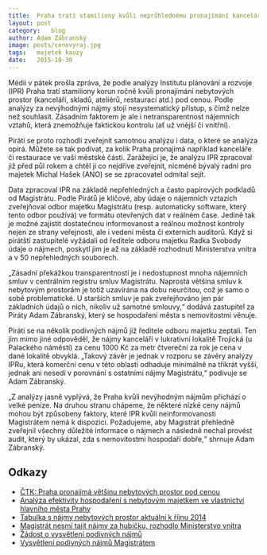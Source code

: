 ```yaml
---
title:	Praha tratí stamiliony kvůli neprůhlednému pronajímání kanceláří
layout:	post
category:	blog
author:	Adam Zábranský
image: posts/cenovyraj.jpg
tags:	majetek kauzy
date:	2015-10-30
---
```


Médii v pátek prošla zpráva, že podle analýzy Institutu plánování a rozvoje (IPR) Praha tratí stamiliony korun ročně kvůli pronajímání nebytových prostor (kanceláří, skladů, ateliérů, restaurací atd.) pod cenou. Podle analýzy za nevýhodnými nájmy stojí nesystematický přístup, s čímž nelze než souhlasit. Zásadním faktorem je ale i netransparentnost nájemních vztahů, která znemožňuje faktickou kontrolu (ať už vnější či vnitřní).

Piráti se proto rozhodli zveřejnit samotnou analýzu i data, o které se analýza opírá. Můžete se tak podívat, za kolik Praha pronajímá například kanceláře či restaurace ve vaší městské části. Zarážející je, že analýzu IPR zpracoval již před půl rokem a chtěl ji co nejdříve zveřejnit, nicméně bývalý radní pro majetek Michal Hašek (ANO) se se zpracovatel odmítal sejít.

Data zpracoval IPR na základě nepřehledných a často papírových podkladů od Magistrátu. Podle Pirátů je klíčové, aby údaje o nájemních vztazích zveřejňoval odbor majetku Magistrátu (resp. automaticky software, který tento odbor používá) ve formátu otevřených dat v reálném čase. Jedině tak je možné zajistit dostatečnou informovanost a reálnou možnost kontroly nejen ze strany veřejnosti, ale i vedení města či externích auditorů. Když si pirátští zastupitelé vyžádali od ředitele odboru majetku Radka Svobody údaje o nájmech, poskytl jim je až na základě rozhodnutí Ministerstva vnitra a v 50 nepřehledných souborech.

„Zásadní překážkou transparentnosti je i nedostupnost mnoha nájemních smluv v centrálním registru smluv Magistrátu. Naprostá většina smluv k nebytovým prostorám je totiž uzavírána na dobu neurčitou, což je samo o sobě problematické. U starších smluv je pak zveřejňováno jen pár základních údajů o nich, nikoliv už samotné smlouvy,“ dodává zastupitel za Piráty Adam Zábranský, který se hospodaření města s nemovitostmi věnuje.

Piráti se na několik podivných nájmů již ředitele odboru majetku zeptali. Ten jim mimo jiné odpověděl, že nájmy kanceláří v lukrativní lokalitě Trojická (u Palackého náměstí) za cenu 1000 Kč za metr čtvereční za rok je cena v dané lokalitě obvyklá. „Takový závěr je jednak v rozporu se závěry analýzy IPRu, která komerční cenu v této oblasti odhaduje minimálně na třikrát vyšší, jednak ani nesedí v porovnání s ostatními nájmy Magistrátu,“ podivuje se Adam Zábranský.

„Z analýzy jasně vyplývá, že Praha kvůli nevýhodným nájmům přichází o velké peníze. Na druhou stranu chápeme, že některé nízké ceny nájmů mohou být způsobeny faktory, které IPR kvůli neinformovanosti Magistrátem nemá k dispozici. Požadujeme, aby Magistrát přehledně zveřejnil všechny důležité informace o nájmech a následně nechal provést audit, který by ukázal, zda s nemovitostmi hospodaří dobře,“ shrnuje Adam Zábranský.


Odkazy
--------------

- [ČTK: Praha pronajímá většinu nebytových prostor pod cenou](http://www.ceskenoviny.cz/zpravy/praha-pronajima-vetsinu-nebytovych-prostor-pod-cenou/1275496)
- [Analýza efektivity hospodaření s nebytovým majetkem ve vlastnictví hlavního města Prahy](https://github.com/pirati-cz/KlubPraha/raw/master/materialy/najmy/Analyza-hospodareni-nebyty-IPR.pdf)
- [Tabulka s nájmy nebytových prostor aktuální k říjnu 2014](https://github.com/pirati-cz/KlubPraha/raw/master/materialy/najmy/nebyty.ods)
- [Magistrát nesmí tajit nájmy za hubičku, rozhodlo Ministerstvo vnitra](https://praha.pirati.cz/informace-o-najmech.html)
- [Žádost o vysvětlení podivných nájmů](https://github.com/pirati-cz/KlubPraha/raw/master/materialy/najmy/zadost-111-2015.pdf)
- [Vysvětlení podivných nájmů Magistrátem](https://github.com/pirati-cz/KlubPraha/raw/master/materialy/najmy/zadost-111-2015-odpoved.pdf)


